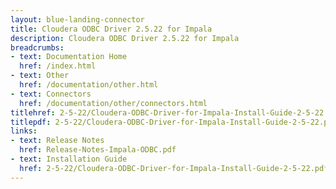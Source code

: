 ```yaml
---
layout: blue-landing-connector
title: Cloudera ODBC Driver 2.5.22 for Impala
description: Cloudera ODBC Driver 2.5.22 for Impala
breadcrumbs:
- text: Documentation Home
  href: /index.html
- text: Other
  href: /documentation/other.html
- text: Connectors
  href: /documentation/other/connectors.html
titlehref: 2-5-22/Cloudera-ODBC-Driver-for-Impala-Install-Guide-2-5-22.pdf
titlepdf: 2-5-22/Cloudera-ODBC-Driver-for-Impala-Install-Guide-2-5-22.pdf
links:
- text: Release Notes
  href: Release-Notes-Impala-ODBC.pdf
- text: Installation Guide
  href: 2-5-22/Cloudera-ODBC-Driver-for-Impala-Install-Guide-2-5-22.pdf
---
```


